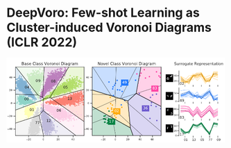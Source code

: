 # DeepVoro: Few-shot Learning as Cluster-induced Voronoi Diagrams (ICLR 2022)

<p align="center">
  <img src="./img/demo_mnist.png">
</p>
